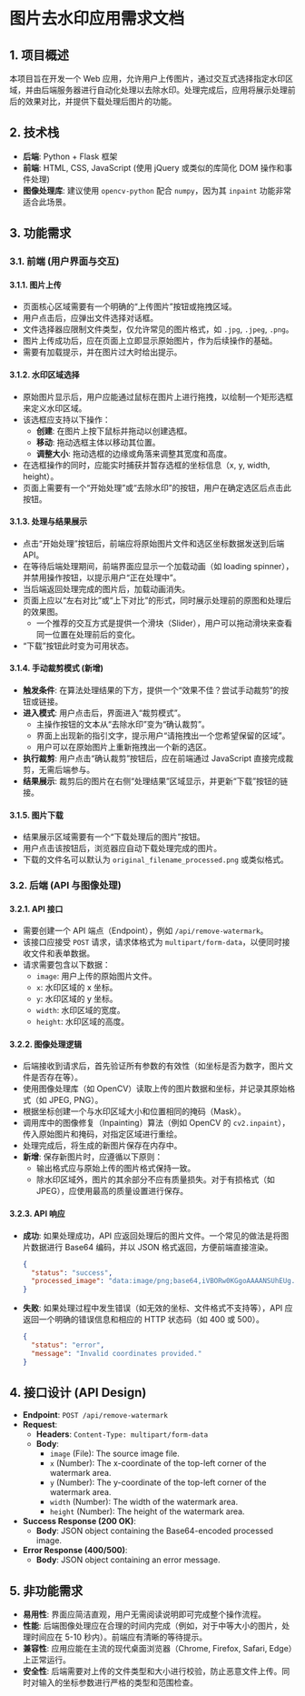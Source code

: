 # 图片去水印应用需求文档

## 1. 项目概述

本项目旨在开发一个 Web 应用，允许用户上传图片，通过交互式选择指定水印区域，并由后端服务器进行自动化处理以去除水印。处理完成后，应用将展示处理前后的效果对比，并提供下载处理后图片的功能。

## 2. 技术栈

*   **后端**: Python + Flask 框架
*   **前端**: HTML, CSS, JavaScript (使用 jQuery 或类似的库简化 DOM 操作和事件处理)
*   **图像处理库**: 建议使用 `opencv-python` 配合 `numpy`，因为其 `inpaint` 功能非常适合此场景。

## 3. 功能需求

### 3.1. 前端 (用户界面与交互)

#### 3.1.1. 图片上传
-   页面核心区域需要有一个明确的“上传图片”按钮或拖拽区域。
-   用户点击后，应弹出文件选择对话框。
-   文件选择器应限制文件类型，仅允许常见的图片格式，如 `.jpg`, `.jpeg`, `.png`。
-   图片上传成功后，应在页面上立即显示原始图片，作为后续操作的基础。
-   需要有加载提示，并在图片过大时给出提示。

#### 3.1.2. 水印区域选择
-   原始图片显示后，用户应能通过鼠标在图片上进行拖拽，以绘制一个矩形选框来定义水印区域。
-   该选框应支持以下操作：
    -   **创建**: 在图片上按下鼠标并拖动以创建选框。
    -   **移动**: 拖动选框主体以移动其位置。
    -   **调整大小**: 拖动选框的边缘或角落来调整其宽度和高度。
-   在选框操作的同时，应能实时捕获并暂存选框的坐标信息（x, y, width, height）。
-   页面上需要有一个“开始处理”或“去除水印”的按钮，用户在确定选区后点击此按钮。

#### 3.1.3. 处理与结果展示
-   点击“开始处理”按钮后，前端应将原始图片文件和选区坐标数据发送到后端 API。
-   在等待后端处理期间，前端界面应显示一个加载动画（如 loading spinner），并禁用操作按钮，以提示用户“正在处理中”。
-   当后端返回处理完成的图片后，加载动画消失。
-   页面上应以“左右对比”或“上下对比”的形式，同时展示处理前的原图和处理后的效果图。
    -   一个推荐的交互方式是提供一个滑块（Slider），用户可以拖动滑块来查看同一位置在处理前后的变化。
-   “下载”按钮此时变为可用状态。

#### 3.1.4. 手动裁剪模式 (新增)
-   **触发条件**: 在算法处理结果的下方，提供一个“效果不佳？尝试手动裁剪”的按钮或链接。
-   **进入模式**: 用户点击后，界面进入“裁剪模式”。
    -   主操作按钮的文本从“去除水印”变为“确认裁剪”。
    -   界面上出现新的指引文字，提示用户“请拖拽出一个您希望保留的区域”。
    -   用户可以在原始图片上重新拖拽出一个新的选区。
-   **执行裁剪**: 用户点击“确认裁剪”按钮后，应在前端通过 JavaScript 直接完成裁剪，无需后端参与。
-   **结果展示**: 裁剪后的图片在右侧“处理结果”区域显示，并更新“下载”按钮的链接。

#### 3.1.5. 图片下载
-   结果展示区域需要有一个“下载处理后的图片”按钮。
-   用户点击该按钮后，浏览器应自动下载处理完成的图片。
-   下载的文件名可以默认为 `original_filename_processed.png` 或类似格式。

### 3.2. 后端 (API 与图像处理)

#### 3.2.1. API 接口
-   需要创建一个 API 端点（Endpoint），例如 `/api/remove-watermark`。
-   该接口应接受 `POST` 请求，请求体格式为 `multipart/form-data`，以便同时接收文件和表单数据。
-   请求需要包含以下数据：
    -   `image`: 用户上传的原始图片文件。
    -   `x`: 水印区域的 x 坐标。
    -   `y`: 水印区域的 y 坐标。
    -   `width`: 水印区域的宽度。
    -   `height`: 水印区域的高度。

#### 3.2.2. 图像处理逻辑
-   后端接收到请求后，首先验证所有参数的有效性（如坐标是否为数字，图片文件是否存在等）。
-   使用图像处理库（如 OpenCV）读取上传的图片数据和坐标，并记录其原始格式（如 JPEG, PNG）。
-   根据坐标创建一个与水印区域大小和位置相同的掩码（Mask）。
-   调用库中的图像修复（Inpainting）算法（例如 OpenCV 的 `cv2.inpaint`），传入原始图片和掩码，对指定区域进行重绘。
-   处理完成后，将生成的新图片保存在内存中。
-   **新增**: 保存新图片时，应遵循以下原则：
    -   输出格式应与原始上传的图片格式保持一致。
    -   除水印区域外，图片的其余部分不应有质量损失。对于有损格式（如 JPEG），应使用最高的质量设置进行保存。

#### 3.2.3. API 响应
-   **成功**: 如果处理成功，API 应返回处理后的图片文件。一个常见的做法是将图片数据进行 Base64 编码，并以 JSON 格式返回，方便前端直接渲染。
    ```json
    {
      "status": "success",
      "processed_image": "data:image/png;base64,iVBORw0KGgoAAAANSUhEUg..."
    }
    ```
-   **失败**: 如果处理过程中发生错误（如无效的坐标、文件格式不支持等），API 应返回一个明确的错误信息和相应的 HTTP 状态码（如 400 或 500）。
    ```json
    {
      "status": "error",
      "message": "Invalid coordinates provided."
    }
    ```

## 4. 接口设计 (API Design)

-   **Endpoint**: `POST /api/remove-watermark`
-   **Request**:
    -   **Headers**: `Content-Type: multipart/form-data`
    -   **Body**:
        -   `image` (File): The source image file.
        -   `x` (Number): The x-coordinate of the top-left corner of the watermark area.
        -   `y` (Number): The y-coordinate of the top-left corner of the watermark area.
        -   `width` (Number): The width of the watermark area.
        -   `height` (Number): The height of the watermark area.
-   **Success Response (200 OK)**:
    -   **Body**: JSON object containing the Base64-encoded processed image.
-   **Error Response (400/500)**:
    -   **Body**: JSON object containing an error message.

## 5. 非功能需求

-   **易用性**: 界面应简洁直观，用户无需阅读说明即可完成整个操作流程。
-   **性能**: 后端图像处理应在合理的时间内完成（例如，对于中等大小的图片，处理时间应在 5-10 秒内）。前端应有清晰的等待提示。
-   **兼容性**: 应用应能在主流的现代桌面浏览器（Chrome, Firefox, Safari, Edge）上正常运行。
-   **安全性**: 后端需要对上传的文件类型和大小进行校验，防止恶意文件上传。同时对输入的坐标参数进行严格的类型和范围检查。
